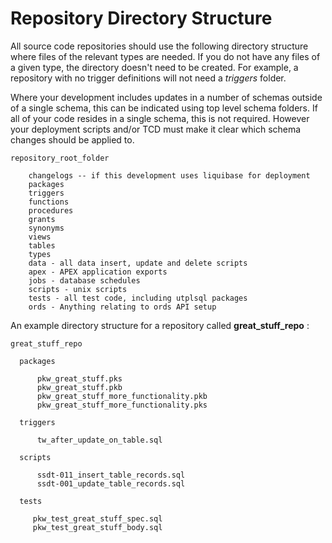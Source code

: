 # Repository Directory Structure

All source code repositories should use the following directory structure where files of the relevant types are needed. If you do not have any files of a given type, the directory doesn't need to be created. For example, a repository with no trigger definitions will not need a *triggers* folder. 

Where your development includes updates in a number of schemas outside of a single schema, this can be indicated using top level schema folders. If all of your code resides in a single schema, this is not required. However your deployment scripts and/or TCD must make it clear which schema changes should be applied to. 

```
repository_root_folder 
  
    changelogs -- if this development uses liquibase for deployment
    packages
    triggers
    functions
    procedures
    grants
    synonyms
    views
    tables
    types
    data - all data insert, update and delete scripts
    apex - APEX application exports
    jobs - database schedules
    scripts - unix scripts
    tests - all test code, including utplsql packages
    ords - Anything relating to ords API setup
```    
   
An example directory structure for a repository called **great_stuff_repo** :

```
great_stuff_repo

  packages
	
      pkw_great_stuff.pks
      pkw_great_stuff.pkb
      pkw_great_stuff_more_functionality.pkb
      pkw_great_stuff_more_functionality.pks

  triggers

      tw_after_update_on_table.sql

  scripts

      ssdt-011_insert_table_records.sql 
      ssdt-001_update_table_records.sql

  tests

     pkw_test_great_stuff_spec.sql
     pkw_test_great_stuff_body.sql
 ```

